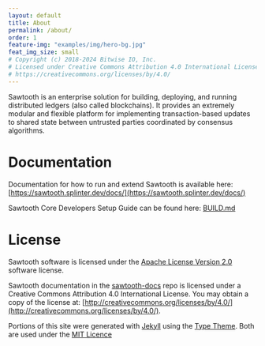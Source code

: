 ```yaml
---
layout: default
title: About
permalink: /about/
order: 1
feature-img: "examples/img/hero-bg.jpg"
feat_img_size: small
# Copyright (c) 2018-2024 Bitwise IO, Inc.
# Licensed under Creative Commons Attribution 4.0 International License
# https://creativecommons.org/licenses/by/4.0/
---
```


Sawtooth is an enterprise solution for building, deploying, and
running distributed ledgers (also called blockchains). It provides an extremely
modular and flexible platform for implementing transaction-based updates to
shared state between untrusted parties coordinated by consensus algorithms.

# Documentation

Documentation for how to run and extend Sawtooth is available here:
[https://sawtooth.splinter.dev/docs/](https://sawtooth.splinter.dev/docs/)

Sawtooth Core Developers Setup Guide can be found here:
[BUILD.md](https://github.com/splintercommunity/sawtooth-core/blob/master/BUILD.md)

# License

Sawtooth software is licensed under the
[Apache License Version 2.0](https://github.com/splintercommunity/sawtooth-core/blob/main/LICENSE)
software license.

Sawtooth documentation in the
[sawtooth-docs](https://github.com/splintercommunity/sawtooth-docs)
repo is licensed under a Creative Commons Attribution 4.0 International
License.  You may obtain a copy of the license at:
[http://creativecommons.org/licenses/by/4.0/](http://creativecommons.org/licenses/by/4.0/).

Portions of this site were generated with [Jekyll](http://jekyllrb.com) using the
[Type Theme](https://github.com/rohanchandra/type-theme). Both are used under the
[MIT Licence](https://github.com/splintercommunity/sawtooth-docs/blob/main/LICENSE-MIT)

